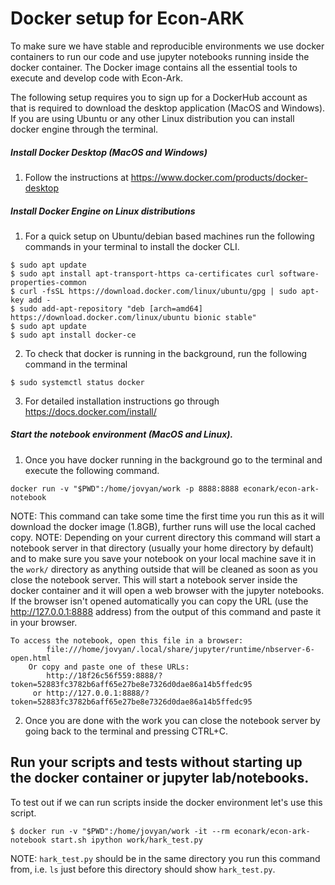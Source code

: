 # Docker setup for Econ-ARK

To make sure we have stable and reproducible environments we use docker containers to run our code and use jupyter notebooks running inside the docker container.
The Docker image contains all the essential tools to execute and develop code with Econ-Ark.

The following setup requires you to sign up for a DockerHub account as that is required to download the desktop application (MacOS and Windows). If you are using Ubuntu or any other Linux distribution you can install docker engine through the terminal.

##### Install Docker Desktop (MacOS and Windows)
1. Follow the instructions at https://www.docker.com/products/docker-desktop

##### Install Docker Engine on Linux distributions
1. For a quick setup on Ubuntu/debian based machines run the following commands in your terminal to install the docker CLI.
```
$ sudo apt update 
$ sudo apt install apt-transport-https ca-certificates curl software-properties-common 
$ curl -fsSL https://download.docker.com/linux/ubuntu/gpg | sudo apt-key add -
$ sudo add-apt-repository "deb [arch=amd64] https://download.docker.com/linux/ubuntu bionic stable"
$ sudo apt update
$ sudo apt install docker-ce
```
2. To check that docker is running in the background, run the following command in the terminal
```
$ sudo systemctl status docker
```
3. For detailed installation instructions go through https://docs.docker.com/install/

##### Start the notebook environment (MacOS and Linux).
1. Once you have docker running in the background go to the terminal and execute the following command.
```
docker run -v "$PWD":/home/jovyan/work -p 8888:8888 econark/econ-ark-notebook
```
NOTE: This command can take some time the first time you run this as it will download the docker image (1.8GB), further runs will use the local cached copy.
NOTE: Depending on your current directory this command will start a notebook server in that directory (usually your home directory by default) and to make sure you save your notebook on your local machine save it in the `work/` directory as anything outside that will be cleaned as soon as you close the notebook server.
This will start a notebook server inside the docker container and it will open a web browser with the jupyter notebooks.
If the browser isn't opened automatically you can copy the  URL (use the http://127.0.0.1:8888 address) from the output of this command and paste it in your browser.

```
To access the notebook, open this file in a browser:
        file:///home/jovyan/.local/share/jupyter/runtime/nbserver-6-open.html
    Or copy and paste one of these URLs:
        http://18f26c56f559:8888/?token=52883fc3782b6aff65e27be8e7326d0dae86a14b5ffedc95
     or http://127.0.0.1:8888/?token=52883fc3782b6aff65e27be8e7326d0dae86a14b5ffedc95
```
2. Once you are done with the work you can close the notebook server by going back to the terminal and pressing CTRL+C.

## Run your scripts and tests without starting up the docker container or jupyter lab/notebooks.

To test out if we can run scripts inside the docker environment let's use this script.
```
$ docker run -v "$PWD":/home/jovyan/work -it --rm econark/econ-ark-notebook start.sh ipython work/hark_test.py
```
NOTE: `hark_test.py` should be in the same directory you run this command from, i.e. `ls` just before this directory should show `hark_test.py`.


